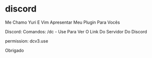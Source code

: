 # discord
Me Chamo Yuri
E Vim Apresentar Meu Plugin Para Vocês

Discord:
Comandos:
/dc - Use Para Ver O Link Do Servidor Do Discord

permission: dcv3.use

Obrigado
